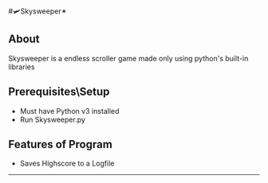 #🛩️Skysweeper✴


## About 
Skysweeper is a endless scroller game made only using python's built-in libraries

## Prerequisites\Setup
- Must have Python v3 installed
- Run Skysweeper.py

## Features of Program 
- Saves Highscore to a Logfile



*****************************************************************************
